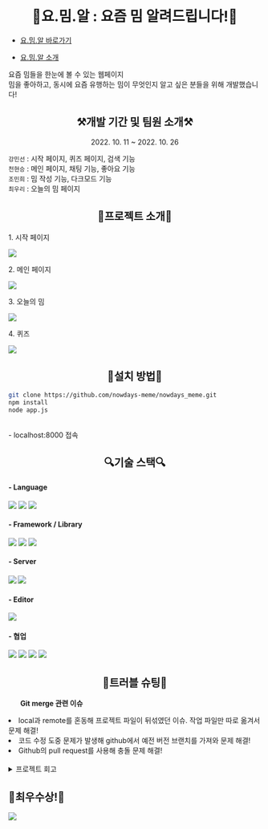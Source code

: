<h1 align="center">👾요.밈.알 : 요즘 밈 알려드립니다!👾</h1>

* [요.밈.알 바로가기](http://115.85.181.225:8000/)

* [요.밈.알 소개](https://drive.google.com/file/d/1eBD5S0ZDyI1NcIE1xzrV4smmx8mSKo1i/view?usp=sharing)

요즘 밈들을 한눈에 볼 수 있는 웹페이지
<br>밈을 좋아하고, 동시에 요즘 유행하는 밈이 무엇인지 알고 싶은 분들을 위해 개발했습니다!

<h2 align="center">⚒개발 기간 및 팀원 소개⚒</h2>
<p align="center">2022. 10. 11 ~ 2022. 10. 26</p>
<p> 
    <code>강민선</code> : 시작 페이지, 퀴즈 페이지, 검색 기능 <br />
    <code>천현승</code> : 메인 페이지, 채팅 기능, 좋아요 기능 <br />
    <code>조민희</code> : 밈 작성 기능, 다크모드 기능 <br />
    <code>최우리</code> : 오늘의 밈 페이지 <br />
</p>

<h2 align="center">🖤프로젝트 소개🖤</h2>
<p>1. 시작 페이지</p>
<img src="https://user-images.githubusercontent.com/102302705/198199482-648d8bc2-b3f2-4c9d-b385-7c322502bd3b.gif">
<p>2. 메인 페이지</p>
<img src="https://user-images.githubusercontent.com/102302705/198199481-3327817c-68bc-42d2-83ef-5ac9c94bbb47.gif">
<p>3. 오늘의 밈</p>
<img src="https://user-images.githubusercontent.com/102302705/198199476-a0a6c76f-df25-40a9-856c-b5b4f6526686.gif">
<p>4. 퀴즈</p>
<img src="https://user-images.githubusercontent.com/102302705/198200368-27c56571-1cd3-4caf-8063-5b7f02ff95e6.gif">

<h2 align="center">🎁설치 방법🎁</h2>

```bash
git clone https://github.com/nowdays-meme/nowdays_meme.git    
npm install        
node app.js    
```
<br>- localhost:8000 접속

<h2 align="center">🔍기술 스택🔍</h2>
<h4>- Language</h4>
<p float="left">
<img src="https://img.shields.io/badge/html5-E34F26?style=for-the-badge&logo=html5&logoColor=white">
<img src="https://img.shields.io/badge/CSS-1572B6?style=for-the-badge&logo=CSS&logoColor=white">
<img src="https://img.shields.io/badge/JavaScript-F7DF1E?style=for-the-badge&logo=JavaScript&logoColor=white">
</p>

<h4>- Framework / Library</h4>
<p float="left">
<img src="https://img.shields.io/badge/Node.js-339933?style=for-the-badge&logo=nodedotjs&logoColor=white">
<img src="https://img.shields.io/badge/jquery-%230769AD.svg?style=for-the-badge&logo=jquery&logoColor=white">
<img src="https://img.shields.io/badge/bootstrap-%23563D7C.svg?style=for-the-badge&logo=bootstrap&logoColor=white">
</p>

<h4>- Server<h4>
<img src="https://img.shields.io/badge/NAVER-03C75A?style=for-the-badge&logo=NAVER&logoColor=FFFFFF">
<img src="https://img.shields.io/badge/Apache-D22128?style=for-the-badge&logo=Apache&logoColor=white">

<h4>- Editor</h4>
<img src="https://img.shields.io/badge/VSCode-0078D4?style=for-the-badge&logo=visual%20studio%20code&logoColor=white">

<h4>- 협업</h4>
<p float="left">
<img src="https://img.shields.io/badge/github-%23121011.svg?style=for-the-badge&logo=github&logoColor=white">
<img src="https://img.shields.io/badge/git-F05032?style=for-the-badge&logo=git&logoColor=white">
<img src="https://img.shields.io/badge/Figma-F24E1E?style=for-the-badge&logo=figma&logoColor=white">
<img src="https://img.shields.io/badge/Slack-4A154B?style=for-the-badge&logo=slack&logoColor=white">
</p>

<h2 align="center">📌트러블 슈팅📌</h2>
<ol><strong>Git merge 관련 이슈</strong></ol>
<li>local과 remote를 혼동해 프로젝트 파일이 뒤섞였던 이슈. 작업 파일만 따로 옮겨서 문제 해결!</li>
<li>코드 수정 도중 문제가 발생해 github에서 예전 버전 브랜치를 가져와 문제 해결!</li>
<li>Github의 pull request를 사용해 충돌 문제 해결!</li>
<br>
<details>
<summary>프로젝트 회고</summary>
👍 잘한 점
<br>
<li> header, 검색, 채팅 기능, footer 등 기능을 컴포넌트로 나누어 만들어 유지 보수 용이 </li>
<br>
<li> 기본적이고 자주 사용되는 기능은 함수로 지정해 javascript 간소화 </li>
<br>
<li> setInterval함수를 이용해 실시간 채팅과 같은 애니메이션 효과 구현 </li>
<br>
<li> 실제 채팅과 같은 애니메이션 효과가 추가 된 채팅 입력 박스 기능 구현 </li>
<br>
<li> map, fliter, includes 메서드를 사용한 배열 객체 검색 기능 구현 </li>
<br>
<li> 다크모드, 좋아요 하트 누르기 기능, 좋아요 누른 항목 보여주기 기능 구현 </li>
<br>
<li> setTimeout함수를 이용한 랜덤이미지 기능 게임 기능 구현 </li>
<br>
👎아쉬운 점
<br>
<li> DB 사용을 못하는 환경이라 추가 기능 구현에 한계 </li>
<li>bootstrap사용에 익숙하지 않아서 개발 중에 클래스가 겹쳐서 딜레이가 생겼던 문제 </li>
</details>

<h2>🥺최우수상!🥺</h2>
<img src="https://user-images.githubusercontent.com/102302705/198202361-b3c6141f-add4-4f0d-a4f0-0d3a50872326.png">
